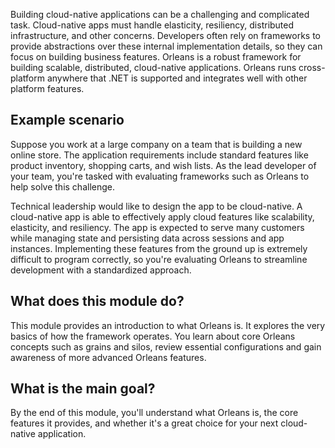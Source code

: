 Building cloud-native applications can be a challenging and complicated task. Cloud-native apps must handle elasticity, resiliency, distributed infrastructure, and other concerns. Developers often rely on frameworks to provide abstractions over these internal implementation details, so they can focus on building business features. Orleans is a robust framework for building scalable, distributed, cloud-native applications. Orleans runs cross-platform anywhere that .NET is supported and integrates well with other platform features.

## Example scenario

Suppose you work at a large company on a team that is building a new online store. The application requirements include standard features like product inventory, shopping carts, and wish lists. As the lead developer of your team, you're tasked with evaluating frameworks such as Orleans to help solve this challenge.

Technical leadership would like to design the app to be cloud-native. A cloud-native app is able to effectively apply cloud features like scalability, elasticity, and resiliency. The app is expected to serve many customers while managing state and persisting data across sessions and app instances. Implementing these features from the ground up is extremely difficult to program correctly, so you're evaluating Orleans to streamline development with a standardized approach.

## What does this module do?

This module provides an introduction to what Orleans is. It explores the very basics of how the framework operates. You learn about core Orleans concepts such as grains and silos, review essential configurations and gain awareness of more advanced Orleans features.

## What is the main goal?

By the end of this module, you'll understand what Orleans is, the core features it provides, and whether it's a great choice for your next cloud-native application.

